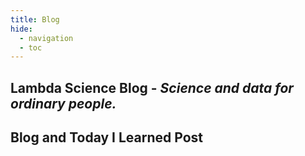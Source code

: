 ```yaml
---
title: Blog
hide:
  - navigation
  - toc
---
```


<style>
.md-main__inner {
  max-width: 850px;
}
</style>

## Lambda Science Blog - _Science and data for ordinary people._

## **Blog and Today I Learned Post**
